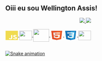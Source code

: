 ## Oiii eu sou Wellington Assis!
<div align="center">
  <a href="https://github.com/wellingtonassis">
  <img height="180em" src="https://github-readme-stats.vercel.app/api?username=wellingtonassis&show_icons=true&theme=dark&include_all_commits=true&count_private=true"/>
  <img height="180em" src="https://github-readme-stats.vercel.app/api/top-langs/?username=wellingtonassis&layout=compact&langs_count=7&theme=dark"/>
</div>
<div style="display: inline_block"><br>
  <img align="center" height="30" width="40" src="https://raw.githubusercontent.com/devicons/devicon/master/icons/javascript/javascript-plain.svg"> 
  <img align="center" height="30" width="40" src="https://cdn.jsdelivr.net/gh/devicons/devicon/icons/flutter/flutter-original.svg" />          
  <img align="center" height="40" width="50" src="https://cdn.jsdelivr.net/gh/devicons/devicon/icons/php/php-plain.svg" />         
  <img align="center" height="30" width="40" src="https://raw.githubusercontent.com/devicons/devicon/master/icons/html5/html5-original.svg">
  <img align="center" height="30" width="40" src="https://raw.githubusercontent.com/devicons/devicon/master/icons/css3/css3-original.svg">
  <img align="center" height="30" width="40" src="https://cdn.jsdelivr.net/gh/devicons/devicon/icons/jquery/jquery-plain-wordmark.svg" />
          
  
</div>
  
  ##
 
<div> 
 
  ![Snake animation](https://github.com/wellingtonassis/wellingtonassis/blob/output/github-contribution-grid-snake.svg)
 
</div>

